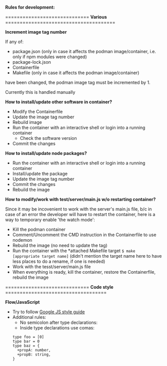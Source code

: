 **Rules for development:**

============================= **Various** ======================================

**Increment image tag number**

If any of:
- package.json (only in case it affects the podman image/container, i.e. only if
    npm modules were changed)
- package-lock.json
- Containerfile
- Makefile (only in case it affects the podman image/container)

have been changed, the podman image tag must be incremented by 1.

Currently this is handled manually

**How to install/update other software in container?**

- Modify the Containerfile
- Update the image tag number
- Rebuild image
- Run the container with an interactive shell or login into a running container
  - Check the software version
- Commit the changes

**How to install/update node packages?**

- Run the container with an interactive shell or login into a running container
- Install/update the package
- Update the image tag number
- Commit the changes
- Rebuild the image

**How to modify/work with test/server/main.js w/o restarting container?**

Since it may be incovenient to work with the server's main.js file, b/c in case
of an error the developer will have to restart the container, here is a way to
temporary enable 'the watch mode':

- Kill the podman container
- Comment/Uncomment the CMD instruction in the Containerfile to use nodemon
- Rebuild the image (no need to update the tag)
- Run the container with the *attached Makefile target
  `$ make [appropriate target name]` (didn't mention the target name here to
  have less places to do a rename, if one is needed)
- Work with the tesst/server/main.js file
- When everything is ready, kill the container, restore the Containerfile,
  rebuild the image

============================= **Code style** ===================================

**Flow/JavaScript**

- Try to follow [Google JS style guide](https://google.github.io/styleguide/jsguide.html)
- Additional rules:
  - No semicolon after type declarations:
  - Inside type declarations use comas:
  ```
  type foo = [0]
  type bar = 0
  type baz = {
    +propA: number,
    +propB: string,
  }
  ```
